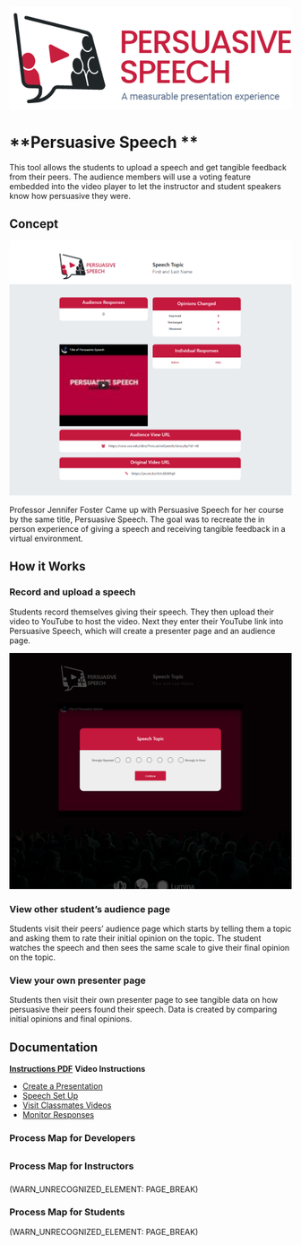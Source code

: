 ![Speech Image](\Assets/DigitalPoster/PersuasiveSpeech-Header.png)

# **Persuasive Speech **
This tool allows the students to upload a speech and get tangible feedback from their peers. The audience members will use a voting feature embedded into the video player to let the instructor and student speakers know how persuasive they were.

## Concept

![Speech Image](/Assets/DigitalPoster/PersuasiveSpeech-Screenshot-1.png)

Professor Jennifer Foster Came up with Persuasive Speech for her course by the same title, Persuasive Speech. The goal was to recreate the in person experience of giving a speech and receiving tangible feedback in a virtual environment.

## How it Works

### Record and upload a speech
Students record themselves giving their speech. They then upload their video to YouTube to host the video. Next they enter their YouTube link into Persuasive Speech, which will create a presenter page and an audience page.

![Speech Image](\Assets/DigitalPoster/PersuasiveSpeech-Screenshot-2.png)

### View other student’s audience page
Students visit their peers’ audience page which starts by telling them a topic and asking them to rate their initial opinion on the topic. The student watches the speech and then sees the same scale to give their final opinion on the topic.

### View your own presenter page
Students then visit their own presenter page to see tangible data on how persuasive their peers found their speech. Data is created by comparing initial opinions and final opinions.

## Documentation

**[Instructions PDF](https://cece.uco.edu/idea/Persuasivespeech/instructions/Persuasive%20Speech%20Instructions.pdf)**
**Video Instructions**
* [Create a Presentation](https://www.youtube.com/watch?v=xnMKVlQoLEQ&feature=youtu.be)
* [Speech Set Up](https://www.youtube.com/watch?v=vZBq4oX5ccw&feature=youtu.be)
* [Visit Classmates Videos](https://www.youtube.com/watch?v=DSrfVEPtjEs&feature=youtu.be)
* [Monitor Responses](https://www.youtube.com/watch?v=xMyM17cLEA4&feature=youtu.be)

### Process Map for Developers

## 

### Process Map for Instructors

### 
(WARN_UNRECOGNIZED_ELEMENT: PAGE_BREAK)

### Process Map for Students

(WARN_UNRECOGNIZED_ELEMENT: PAGE_BREAK)